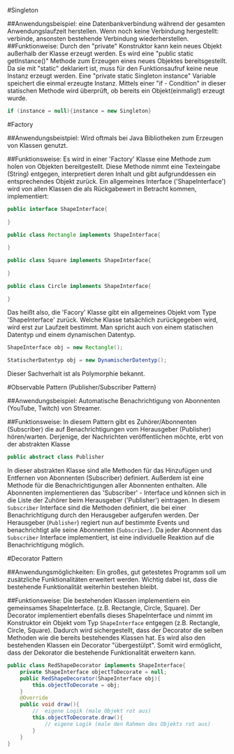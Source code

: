 #Singleton

##Anwendungsbeispiel: 
eine Datenbankverbindung während der gesamten Anwendungslaufzeit herstellen. Wenn noch keine Verbindung hergestellt: verbinde, ansonsten bestehende Verbindung wiederherstellen.
##Funktionweise: 
Durch den "private" Konstruktor kann kein neues Objekt außerhalb der Klasse erzeugt werden. Es wird eine "public static getInstance()" Methode zum Erzeugen eines neues Objektes bereitsgestellt. Da sie mit "static" deklariert ist, muss für den Funktionsaufruf keine neue Instanz erzeugt werden. Eine "private static Singleton instance" Variable speichert die einmal erzeugte Instanz. Mittels einer "if - Condition" in dieser statischen Methode wird überprüft, ob bereits ein Objekt(einmalig!) erzeugt wurde.
```java
if (instance = null){instance = new Singleton}
```

#Factory

##Anwendungsbeistpiel: 
Wird oftmals bei Java Bibliotheken zum Erzeugen von Klassen genutzt.

##Funktionsweise: 
Es wird in einer 'Factory' Klasse eine Methode zum holen von Objekten bereitgestellt. Diese Methode nimmt eine Texteingabe (String) entgegen, interpretiert deren Inhalt und gibt aufgrunddessen ein entsprechendes Objekt zurück.
Ein allgemeines Interface ('ShapeInterface') wird von allen Klassen die als Rückgabewert in Betracht kommen, implementiert:
```java
public interface ShapeInterface{
    
}

public class Rectangle implements ShapeInterface{
    
}

public class Square implements ShapeInterface{
    
}

public class Circle implements ShapeInterface{
    
}
```

Das heißt also, die 'Facory' Klasse gibt ein allgemeines Objekt vom Type 'ShapeInterface' zurück. Welche Klasse tatsächlich zurückgegeben wird, wird erst zur
Laufzeit bestimmt. Man spricht auch von einem statischen Datentyp und einem dynamischen Datentyp.

```java
ShapeInterface obj = new Rectangle();

StatischerDatentyp obj = new DynamischerDatentyp();

```

Dieser Sachverhalt ist als Polymorphie bekannt.

#Observable Pattern (Publisher/Subscriber Pattern)

##Anwendungsbeispiel:
Automatische Benachrichtigung von Abonnenten (YouTube, Twitch) von Streamer.


##Funktionsweise:
In diesem Pattern gibt es Zuhörer/Abonnenten (Subscriber) die auf Benachrichtigungen vom Herausgeber (Publisher)
hören/warten. Derjenige, der Nachrichten veröffentlichen möchte, erbt von der abstrakten Klasse 
```java
public abstract class Publisher
```
In dieser abstrakten Klasse sind alle Methoden für das Hinzufügen und Entfernen von Abonnenten (Subscriber) definiert.
Außerdem ist eine Methode für die Benachrichtigungen aller Abonnenten enthalten. Alle Abonnenten implementieren
das 'Subscriber' - Interface und können sich in die Liste der Zuhörer beim Herausgeber ('Publisher') eintragen. 
In diesem `Subscriber` Interface sind die Methoden definiert, die bei einer Benachrichtigung durch den Herausgeber
aufgerufen werden. 
Der Herausgeber (`Publisher`) regiert nun auf bestimmte Events und benachrichtigt alle seine Abonnenten (`Subscriber`).
Da jeder Abonnent das `Subscriber` Interface implementiert, ist eine individuelle Reaktion auf die Benachrichtigung möglich.

#Decorator Pattern

##Anwendungsmöglichkeiten:
Ein großes, gut getestetes Programm soll um zusätzliche Funktionalitäten erweitert werden. Wichtig dabei ist, dass die 
bestehende Funktionalität weiterhin bestehen bleibt. 

##Funktionsweise:
Die bestehenden Klassen implementiern ein gemeinsames ShapeInterface. (z.B. Rectangle, Circle, Square). Der
Decorator implementiert ebenfalls dieses ShapeInterface und nimmt im Konstruktor ein Objekt vom Typ `ShapeInterface`
entgegen (z.B. Rectangle, Circle, Square). Dadurch wird sichergestellt, dass der Decorator die selben Methoden 
wie die bereits bestehendes Klassen hat. Es wird also den bestehenden Klassen ein Decorator "übergestülpt".
Somit wird ermöglicht, dass der Dekorator die bestehende Funktionalität erweitern kann.
```java
public class RedShapeDecorator implements ShapeInterface{
    private ShapeInterface objectToDecorate = null;
    public RedShapeDecorator(ShapeInterface obj){
        this.objectToDecorate = obj;
    }
    @Override
    public void draw(){
        //  eigene Logik (male Objekt rot aus)
        this.objectToDecorate.draw(){
            // eigene Logik (male den Rahmen des Objekts rot aus)
        }
    }
}
```

